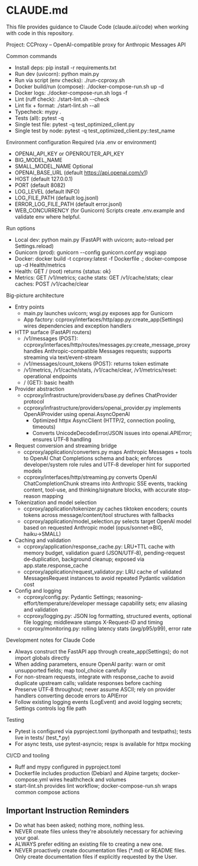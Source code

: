 # CLAUDE.md

This file provides guidance to Claude Code (claude.ai/code) when working with code in this repository.

Project: CCProxy – OpenAI-compatible proxy for Anthropic Messages API

Common commands
- Install deps: pip install -r requirements.txt
- Run dev (uvicorn): python main.py
- Run via script (env checks): ./run-ccproxy.sh
- Docker build/run (compose): ./docker-compose-run.sh up -d
- Docker logs: ./docker-compose-run.sh logs -f
- Lint (ruff check): ./start-lint.sh --check
- Lint fix + format: ./start-lint.sh --all
- Typecheck: mypy .
- Tests (all): pytest -q
- Single test file: pytest -q test_optimized_client.py
- Single test by node: pytest -q test_optimized_client.py::test_name

Environment configuration
Required (via .env or environment)
- OPENAI_API_KEY or OPENROUTER_API_KEY
- BIG_MODEL_NAME
- SMALL_MODEL_NAME
Optional
- OPENAI_BASE_URL (default https://api.openai.com/v1)
- HOST (default 127.0.0.1)
- PORT (default 8082)
- LOG_LEVEL (default INFO)
- LOG_FILE_PATH (default log.jsonl)
- ERROR_LOG_FILE_PATH (default error.jsonl)
- WEB_CONCURRENCY (for Gunicorn)
Scripts create .env.example and validate env where helpful.

Run options
- Local dev: python main.py (FastAPI with uvicorn; auto-reload per Settings.reload)
- Gunicorn (prod): gunicorn --config gunicorn.conf.py wsgi:app
- Docker: docker build -t ccproxy:latest -f Dockerfile .; docker-compose up -d
Health/metrics
- Health: GET / (root) returns {status: ok}
- Metrics: GET /v1/metrics; cache stats: GET /v1/cache/stats; clear caches: POST /v1/cache/clear

Big-picture architecture
- Entry points
  - main.py launches uvicorn; wsgi.py exposes app for Gunicorn
  - App factory: ccproxy/interfaces/http/app.py:create_app(Settings) wires dependencies and exception handlers
- HTTP surface (FastAPI routers)
  - /v1/messages (POST): ccproxy/interfaces/http/routes/messages.py:create_message_proxy handles Anthropic-compatible Messages requests; supports streaming via text/event-stream
  - /v1/messages/count_tokens (POST): returns token estimate
  - /v1/metrics, /v1/cache/stats, /v1/cache/clear, /v1/metrics/reset: operational endpoints
  - / (GET): basic health
- Provider abstraction
  - ccproxy/infrastructure/providers/base.py defines ChatProvider protocol
  - ccproxy/infrastructure/providers/openai_provider.py implements OpenAIProvider using openai.AsyncOpenAI
    - Optimized httpx AsyncClient (HTTP/2, connection pooling, timeouts)
    - Converts UnicodeDecodeError/JSON issues into openai.APIError; ensures UTF‑8 handling
- Request conversion and streaming bridge
  - ccproxy/application/converters.py maps Anthropic Messages + tools to OpenAI Chat Completions schema and back; enforces developer/system role rules and UTF‑8 developer hint for supported models
  - ccproxy/interfaces/http/streaming.py converts OpenAI ChatCompletionChunk streams into Anthropic SSE events, tracking content, tool-use, and thinking/signature blocks, with accurate stop-reason mapping
- Tokenization and model selection
  - ccproxy/application/tokenizer.py caches tiktoken encoders; counts tokens across message/content/tool structures with fallbacks
  - ccproxy/application/model_selection.py selects target OpenAI model based on requested Anthropic model (opus/sonnet→BIG, haiku→SMALL)
- Caching and validation
  - ccproxy/application/response_cache.py: LRU+TTL cache with memory budget, validation guard (JSON/UTF‑8), pending-request de‑duplication, background cleanup; exposed via app.state.response_cache
  - ccproxy/application/request_validator.py: LRU cache of validated MessagesRequest instances to avoid repeated Pydantic validation cost
- Config and logging
  - ccproxy/config.py: Pydantic Settings; reasoning-effort/temperature/developer message capability sets; env aliasing and validation
  - ccproxy/logging.py: JSON log formatting, structured events, optional file logging; middleware stamps X-Request-ID and timing
  - ccproxy/monitoring.py: rolling latency stats (avg/p95/p99), error rate

Development notes for Claude Code
- Always construct the FastAPI app through create_app(Settings); do not import globals directly
- When adding parameters, ensure OpenAI parity: warn or omit unsupported fields; map tool_choice carefully
- For non-stream requests, integrate with response_cache to avoid duplicate upstream calls; validate responses before caching
- Preserve UTF‑8 throughout; never assume ASCII; rely on provider handlers converting decode errors to APIError
- Follow existing logging events (LogEvent) and avoid logging secrets; Settings controls log file path

Testing
- Pytest is configured via pyproject.toml (pythonpath and testpaths); tests live in tests/ (test_*.py)
- For async tests, use pytest-asyncio; respx is available for httpx mocking

CI/CD and tooling
- Ruff and mypy configured in pyproject.toml
- Dockerfile includes production (Debian) and Alpine targets; docker-compose.yml wires healthcheck and volumes
- start-lint.sh provides lint workflow; docker-compose-run.sh wraps common compose actions

## Important Instruction Reminders
- Do what has been asked; nothing more, nothing less.
- NEVER create files unless they're absolutely necessary for achieving your goal.
- ALWAYS prefer editing an existing file to creating a new one.
- NEVER proactively create documentation files (*.md) or README files. Only create documentation files if explicitly requested by the User.